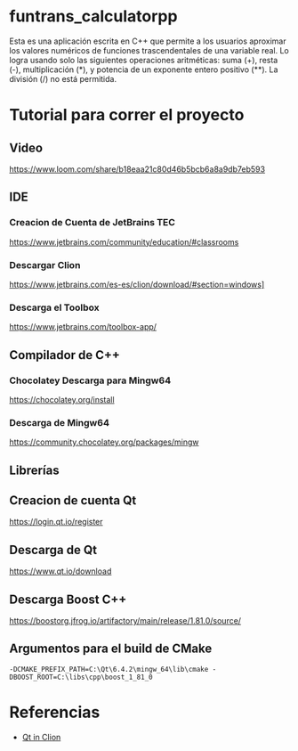 # funtrans_calculatorpp
Esta es una aplicación escrita en C++ que permite a los usuarios aproximar los valores numéricos de funciones trascendentales
de una variable real. Lo logra usando solo las siguientes operaciones aritméticas: suma (+), resta (-),
multiplicación (*), y potencia de un exponente entero positivo (**). La división (/) no está permitida.

# Tutorial para correr el proyecto

## Video

https://www.loom.com/share/b18eaa21c80d46b5bcb6a8a9db7eb593

## IDE

### Creacion de Cuenta de JetBrains TEC

https://www.jetbrains.com/community/education/#classrooms

### Descargar Clion

https://www.jetbrains.com/es-es/clion/download/#section=windows]

### Descarga el Toolbox

https://www.jetbrains.com/toolbox-app/

## Compilador de C++

### Chocolatey Descarga para Mingw64

https://chocolatey.org/install

### Descarga de Mingw64

https://community.chocolatey.org/packages/mingw

## Librerías

## Creacion de cuenta Qt

https://login.qt.io/register

## Descarga de Qt

https://www.qt.io/download

## Descarga Boost C++

https://boostorg.jfrog.io/artifactory/main/release/1.81.0/source/

## Argumentos para el build de CMake

```
-DCMAKE_PREFIX_PATH=C:\Qt\6.4.2\mingw_64\lib\cmake -DBOOST_ROOT=C:\libs\cpp\boost_1_81_0
```

# Referencias
- [Qt in Clion](https://www.jetbrains.com/help/clion/qt-tutorial.html#qt-setup-in-clion)
